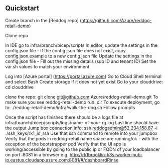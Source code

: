 ## Quickstart

Create branch in the [Reddog repo] (https://github.com/Azure/reddog-retail-demo)

Clone repo

In IDE go to infra/branch/bicep/scripts
In editor, update the settings in the config.json file
	- If the config.json file does not exist, copy config.json.example to a new config.json file
Update the settings in the config.json file
	- Fill out the missing details (sub ID and tenant ID)
Set the var.sh values to match your environment

Log into [Azure portal] (https://portal.azure.com)
Go to Cloud Shell terminal and select Bash
Create storage if it does not yet exist
Go to your clouddrive:
cd clouddrive

clone the repo:
git clone git@github.com:Azure/reddog-retail-demo.git
To make sure you see reddog-retail-demo run:
dir
To execute deployment, go to: 
./reddog-retail-demo/infra/walk-the-dog.sh 
Follow prompts

Once the script has finished there should be a logs file at infra/branch/bicep/scripts/logs/name-of-your-rg.log
Last line should have the output Jump box connection info: ssh reddogadmin@52.234.158.87 -i ./ssh_keys/rk1_id_rsa
Use that ssh command to remote into your jumpbox
Verify that the pods in reddog-retail name space are running/ok - with the exception of the bootstrapper pod
Verify that the UI app is working/accessible by going to the public ip or FQDN of your loadbalancer on port :8081 in a browser
    e.g. http://rk1brooklin-k3s-worker-pub-ip.eastus.cloudapp.azure.com:8081/#/dashboardRinse 